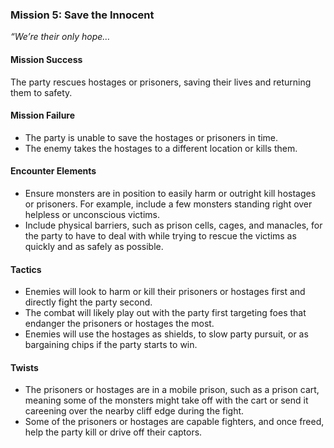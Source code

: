 ### Mission 5: Save the Innocent

_“We’re their only hope…_

#### Mission Success

The party rescues hostages or prisoners, saving their lives and returning them to safety.

#### Mission Failure

-   The party is unable to save the hostages or prisoners in time.
-   The enemy takes the hostages to a different location or kills them.

#### Encounter Elements

-   Ensure monsters are in position to easily harm or outright kill hostages or prisoners. For example, include a few monsters standing right over helpless or unconscious victims.
-   Include physical barriers, such as prison cells, cages, and manacles, for the party to have to deal with while trying to rescue the victims as quickly and as safely as possible.

#### Tactics

-   Enemies will look to harm or kill their prisoners or hostages first and directly fight the party second.
-   The combat will likely play out with the party first targeting foes that endanger the prisoners or hostages the most.
-   Enemies will use the hostages as shields, to slow party pursuit, or as bargaining chips if the party starts to win.

#### Twists

-   The prisoners or hostages are in a mobile prison, such as a prison cart, meaning some of the monsters might take off with the cart or send it careening over the nearby cliff edge during the fight.
-   Some of the prisoners or hostages are capable fighters, and once freed, help the party kill or drive off their captors.